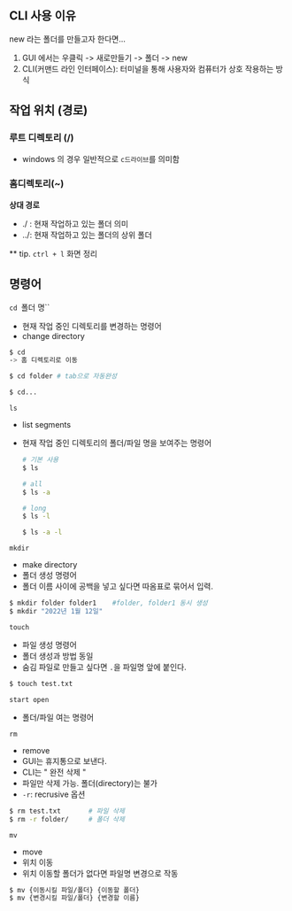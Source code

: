## CLI 사용 이유

new 라는 폴더를 만들고자 한다면...

1. GUI 에서는 우클릭 -> 새로만들기 -> 폴더 -> new
2. CLI(커맨드 라인 인터페이스): 터미널을 통해 사용자와 컴퓨터가 상호 작용하는 방식



## 작업 위치 (경로)

### 루트 디렉토리 (/)

- windows 의 경우 일반적으로 `c드라이브`를 의미함

### 홈디렉토리(~)

**상대 경로**

- ./ : 현재 작업하고 있는 폴더 의미
- ../: 현재 작업하고 있는 폴더의 상위 폴더



** tip. `ctrl + l` 화면 정리



## 명령어

`cd `폴더 명``

- 현재 작업 중인 디렉토리를 변경하는 명령어
- change directory

```bash
$ cd
-> 홈 디렉토리로 이동

$ cd folder # tab으로 자동완성

$ cd...
```



`ls`

- list segments

- 현재 작업 중인 디렉토리의 폴더/파일 명을 보여주는 명령어

  ```bash
  # 기본 사용
  $ ls
  
  # all
  $ ls -a
  
  # long
  $ ls -l
  
  $ ls -a -l
  ```



`mkdir`

- make directory
- 폴더 생성 명령어
- 폴더 이름 사이에 공백을 넣고 싶다면 따옴표로 묶어서 입력.

```bash
$ mkdir folder folder1    #folder, folder1 동시 생성
$ mkdir "2022년 1월 12일"
```



`touch`

- 파일 생성 명령어
- 폴더 생성과 방법 동일
- 숨김 파일로 만들고 싶다면 `.`을 파일명 앞에 붙인다. 

``` bash
$ touch test.txt
```



`start open`

- 폴더/파일 여는 명령어



`rm`

- remove
- GUI는 휴지통으로 보낸다.
- CLI는 " 완전 삭제 "
- 파일만 삭제 가능. 폴더(directory)는 불가
- `-r`: recrusive 옵션

``` bash
$ rm test.txt		# 파일 삭제
$ rm -r folder/		# 폴더 삭제
```



`mv`

- move
- 위치 이동
- 위치 이동할 폴더가 없다면 파일명 변경으로 작동

``` bash
$ mv {이동시킬 파일/폴더} {이동할 폴더}
$ mv {변경시킬 파일/폴더} {변경할 이름}
```

